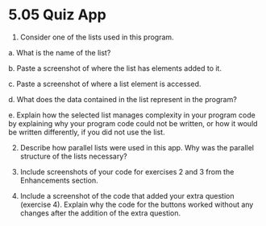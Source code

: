 # 5.05 Quiz App

1. Consider one of the lists used in this program.

a. What is the name of the list?

b. Paste a screenshot of where the list has elements added to it.

c. Paste a screenshot of where a list element is accessed.

d. What does the data contained in the list represent in the program?

e. Explain how the selected list manages complexity in your program code by explaining why your program code could not be written, or how it would be written differently, if you did not use the list.


2. Describe how parallel lists were used in this app. Why was the parallel structure of the lists necessary?

3. Include screenshots of your code for exercises 2 and 3 from the Enhancements section.

4. Include a screenshot of the code that added your extra question (exercise 4). Explain why the code for the buttons worked without any changes after the addition of the extra question.

